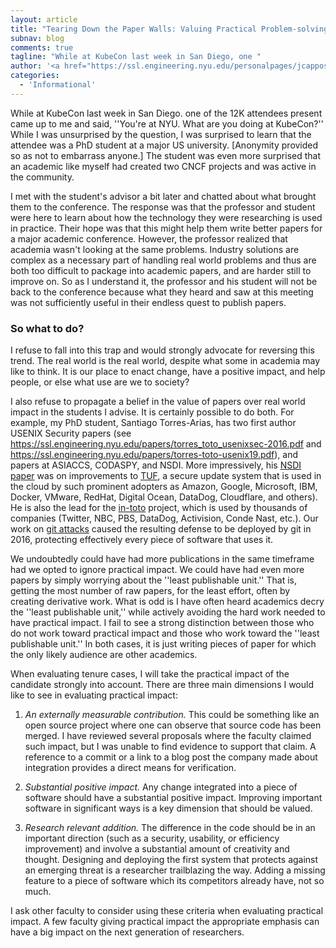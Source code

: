 ```yaml
---
layout: article
title: "Tearing Down the Paper Walls: Valuing Practical Problem-solving in Academia"
subnav: blog
comments: true
tagline: "While at KubeCon last week in San Diego, one "
author: '<a href="https://ssl.engineering.nyu.edu/personalpages/jcappos/">Justin Cappos</a>'
categories:
  - 'Informational'
---
```


While at KubeCon last week in San Diego. one of the 12K attendees present came up to me and said, ''You're at NYU. What are you doing at KubeCon?''  While I was unsurprised by the question, I was surprised to learn that the attendee was a PhD student at a major US university.  [Anonymity provided so as not to embarrass anyone.]  The student was even more surprised that an academic like myself had created two CNCF projects and was active in the community.

I met with the student's advisor a bit later and chatted about what brought them to the conference.  The response was that the professor and student were here to learn about how the technology they were researching is used in practice. Their hope was that this might help them write better papers for a major academic conference. However, the professor realized that academia wasn't looking at the same problems. Industry solutions are complex as a necessary part of handling real world problems and thus are both too difficult to package into academic papers, and are harder still to improve on.  So as I understand it, the professor and his student will not be back to the conference because what they heard and saw at this meeting was not sufficiently useful in their endless quest to publish papers.

### **So what to do?**

I refuse to fall into this trap and would strongly advocate for reversing this trend.  The real world is the real world, despite what some in academia may like to think.  It is our place to enact change, have a positive impact, and help people, or else what use are we to society?

I also refuse to propagate a belief in the value of papers over real world impact in the students I advise.  It is certainly possible to do both.  For example, my PhD student, Santiago Torres-Arias, has two first author USENIX Security papers (see https://ssl.engineering.nyu.edu/papers/torres_toto_usenixsec-2016.pdf and https://ssl.engineering.nyu.edu/papers/torres-toto-usenix19.pdf), and papers at ASIACCS, CODASPY, and NSDI.  More impressively, his [NSDI paper](https://ssl.engineering.nyu.edu/papers/kuppusamy_nsdi_16.pdf) was on improvements to [TUF](https://theupdateframework.github.io/), a secure update system that is used in the cloud by such prominent adopters as Amazon, Google, Microsoft, IBM, Docker, VMware, RedHat, Digital Ocean, DataDog, Cloudflare, and others).  He is also the lead for the [in-toto](https://in-toto.io/) project, which is used by thousands of companies (Twitter, NBC, PBS, DataDog, Activision, Conde Nast, etc.).  Our work on [git attacks](https://ssl.engineering.nyu.edu/papers/torres_toto_usenixsec-2016.pdf) caused the resulting defense to be deployed by git in 2016, protecting effectively every piece of software that uses it.

We undoubtedly could have had more publications in the same timeframe had we opted to ignore practical impact.  We could have had even more papers by simply worrying about the ''least publishable unit.''  That is, getting the most number of raw papers, for the least effort, often by creating derivative work.  What is odd is I have often heard academics decry the ''least publishable unit,'' while actively avoiding the hard work needed to have practical impact.  I fail to see a strong distinction between those who do not work toward practical impact and those who work toward the ''least publishable unit.''  In both cases, it is just writing pieces of paper for which the only likely audience are other academics.

When evaluating tenure cases, I will take the practical impact of the candidate strongly into account.  There are three main dimensions I would like to see in evaluating practical impact:

1. *An externally measurable contribution.* This could be something like an open source project where one can observe that source code has been merged.  I have reviewed several proposals where the faculty claimed such impact, but I was unable to find evidence to support that claim.  A reference to a commit or a link to a blog post the company made about integration provides a direct means for verification.  

2. *Substantial positive impact.* Any change integrated into a piece of software should have a substantial positive impact.  Improving important software in significant ways is a key dimension that should be valued.

3. *Research relevant addition.* The difference in the code should be in an important direction (such as a security, usability, or efficiency improvement) and involve a substantial amount of creativity and thought. Designing and deploying the first system that protects against an emerging threat is a researcher trailblazing the way. Adding a missing feature to a piece of software which its competitors already have, not so much.

I ask other faculty to consider using these criteria when evaluating practical impact.  A few faculty giving practical impact the appropriate emphasis can have a big impact on the next generation of researchers.
